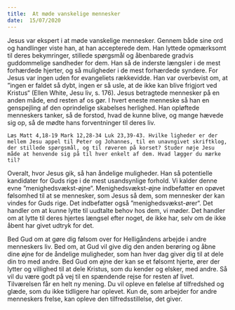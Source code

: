 ```yaml
---
title:  At møde vanskelige mennesker
date:  15/07/2020
---
```


Jesus var ekspert i at møde vanskelige mennesker. Gennem både sine ord og handlinger viste han, at han accepterede dem. Han lyttede opmærksomt til deres bekymringer, stillede spørgsmål og åbenbarede gradvis guddommelige sandheder for dem. Han så de inderste længsler i de mest forhærdede hjerter, og så muligheder i de mest forhærdede syndere. For Jesus var ingen uden for evangeliets rækkevidde. Han var overbevist om, at ”ingen er faldet så dybt, ingen er så usle, at de ikke kan blive frigjort ved Kristus“ (Ellen White, Jesu liv, s. 176). Jesus betragtede mennesker på en anden måde, end resten af os gør. I hvert eneste menneske så han en genspejling af den oprindelige skabelses herlighed. Han opløftede menneskers tanker, så de forstod, hvad de kunne blive, og mange hævede sig op, så de mødte hans forventninger til deres liv.

`Læs Matt 4,18-19 Mark 12,28-34 Luk 23,39-43. Hvilke ligheder er der mellem Jesu appel til Peter og Johannes, til en unavngivet skriftklog, der stillede spørgsmål, og til røveren på korset? Studer nøje Jesu måde at henvende sig på til hver enkelt af dem. Hvad lægger du mærke til?`

Overalt, hvor Jesus gik, så han åndelige muligheder. Han så potentielle kandidater for Guds rige i de mest usandsynlige forhold. Vi kalder denne evne ”menighedsvækst-øjne“. Menighedsvækst-øjne indbefatter en opøvet følsomhed til at se mennesker, som Jesus så dem, som mennesker der kan vindes for Guds rige. Det indbefatter også ”menighedsvækst-ører“. Det handler om at kunne lytte til uudtalte behov hos dem, vi møder. Det handler om at lytte til deres hjertes længsel efter noget, de ikke har, selv om de ikke åbent har givet udtryk for det.

Bed Gud om at gøre dig følsom over for Helligåndens arbejde i andre menneskers liv. Bed om, at Gud vil give dig den anden berøring og åbne dine øjne for de åndelige muligheder, som han hver dag giver dig til at dele din tro med andre. Bed Gud om øjne der kan se et følsomt hjerte, ører der lytter og villighed til at dele Kristus, som du kender og elsker, med andre. Så vil du være godt på vej til en spændende rejse for resten af livet. Tilværelsen får en helt ny mening. Du vil opleve en følelse af tilfredshed og glæde, som du ikke tidligere har oplevet. Kun de, som arbejder for andre menneskers frelse, kan opleve den tilfredsstillelse, det giver.